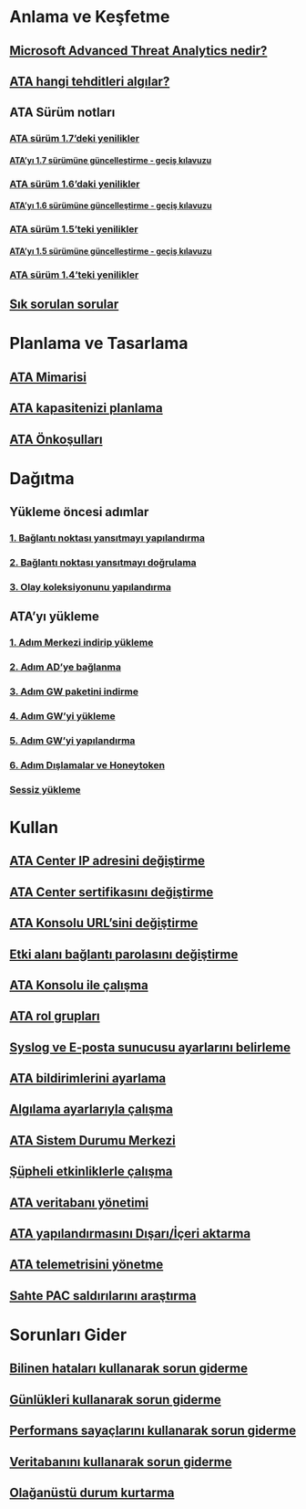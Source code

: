 # Anlama ve Keşfetme
## [Microsoft Advanced Threat Analytics nedir?](/advanced-threat-analytics/understand-explore/what-is-ata)
## [ATA hangi tehditleri algılar?](/advanced-threat-analytics/understand-explore/ata-threats)
## ATA Sürüm notları
### [ATA sürüm 1.7’deki yenilikler](/advanced-threat-analytics/understand-explore/whats-new-version-1.7)
#### [ATA’yı 1.7 sürümüne güncelleştirme - geçiş kılavuzu](/advanced-threat-analytics/understand-explore/ata-update-1.7-migration-guide)
### [ATA sürüm 1.6’daki yenilikler](/advanced-threat-analytics/understand-explore/whats-new-version-1.6)
#### [ATA’yı 1.6 sürümüne güncelleştirme - geçiş kılavuzu](/advanced-threat-analytics/understand-explore/ata-update-1.6-migration-guide)
### [ATA sürüm 1.5’teki yenilikler](/advanced-threat-analytics/understand-explore/whats-new-version-1.5)
#### [ATA’yı 1.5 sürümüne güncelleştirme - geçiş kılavuzu](/advanced-threat-analytics/understand-explore/ata-update-1.5-migration-guide)
### [ATA sürüm 1.4’teki yenilikler](/advanced-threat-analytics/understand-explore/whats-new-version-1.4)
## [Sık sorulan sorular](/advanced-threat-analytics/understand-explore/ata-technical-faq)
# Planlama ve Tasarlama
## [ATA Mimarisi](/advanced-threat-analytics/plan-design/ata-architecture)
## [ATA kapasitenizi planlama](/advanced-threat-analytics/plan-design/ata-capacity-planning)
## [ATA Önkoşulları](/advanced-threat-analytics/plan-design/ata-prerequisites)
# Dağıtma
## Yükleme öncesi adımlar
### [1. Bağlantı noktası yansıtmayı yapılandırma](configure-port-mirroring.md)
### [2. Bağlantı noktası yansıtmayı doğrulama](validate-port-mirroring.md)
### [3. Olay koleksiyonunu yapılandırma](configure-event-collection.md)
## ATA’yı yükleme
### [1. Adım Merkezi indirip yükleme](install-ata-step1.md)
### [2. Adım AD’ye bağlanma](install-ata-step2.md)
### [3. Adım GW paketini indirme](install-ata-step3.md)
### [4. Adım GW’yi yükleme](install-ata-step4.md)
### [5. Adım GW’yi yapılandırma](install-ata-step5.md)
### [6. Adım Dışlamalar ve Honeytoken](install-ata-step6.md)
### [Sessiz yükleme](ata-silent-installation.md)
# Kullan
## [ATA Center IP adresini değiştirme](modifying-ata-config-centerip.md)
## [ATA Center sertifikasını değiştirme](modifying-ata-config-centercert.md)
## [ATA Konsolu URL’sini değiştirme](modifying-ata-config-consoleurl.md)
## [Etki alanı bağlantı parolasını değiştirme](modifying-ata-config-dcpassword.md)
## [ATA Konsolu ile çalışma](working-with-ata-console.md)
## [ATA rol grupları](ata-role-groups.md)
## [Syslog ve E-posta sunucusu ayarlarını belirleme](setting-syslog-email-server-settings.md)
## [ATA bildirimlerini ayarlama](setting-ata-alerts.md)
## [Algılama ayarlarıyla çalışma](working-with-detection-settings.md)
## [ATA Sistem Durumu Merkezi](ata-health-center.md)
## [Şüpheli etkinliklerle çalışma](working-with-suspicious-activities.md)
## [ATA veritabanı yönetimi](ata-database-management.md)
## [ATA yapılandırmasını Dışarı/İçeri aktarma](ata-configuration-file.md)
## [ATA telemetrisini yönetme](manage-telemetry-settings.md)
## [Sahte PAC saldırılarını araştırma](use-case-forged-pac.md)
# Sorunları Gider
## [Bilinen hataları kullanarak sorun giderme](/advanced-threat-analytics/troubleshoot/troubleshooting-ata-known-errors)
## [Günlükleri kullanarak sorun giderme](/advanced-threat-analytics/troubleshoot/troubleshooting-ata-using-logs)
## [Performans sayaçlarını kullanarak sorun giderme](/advanced-threat-analytics/troubleshoot/troubleshooting-ata-using-perf-counters)
## [Veritabanını kullanarak sorun giderme](/advanced-threat-analytics/troubleshoot/troubleshooting-ata-using-ata-database)
## [Olağanüstü durum kurtarma](/advanced-threat-analytics/troubleshoot/disaster-recovery)